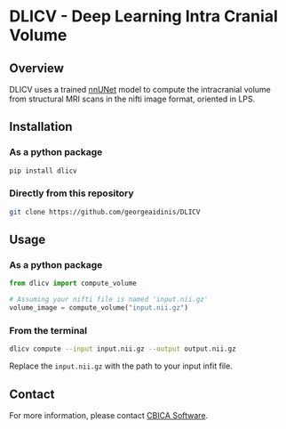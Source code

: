 # DLICV - Deep Learning Intra Cranial Volume

## Overview

DLICV uses a trained [nnUNet](https://github.com/MIC-DKFZ/nnUNet/tree/nnunetv1) model to compute the intracranial volume from structural MRI scans in the nifti image format, oriented in LPS.

## Installation

### As a python package

```bash
pip install dlicv
```

### Directly from this repository

```bash
git clone https://github.com/georgeaidinis/DLICV
```

## Usage

### As a python package

```python
from dlicv import compute_volume

# Assuming your nifti file is named 'input.nii.gz'
volume_image = compute_volume("input.nii.gz")
```

### From the terminal

```bash
dlicv compute --input input.nii.gz --output output.nii.gz
```

Replace the `input.nii.gz` with the path to your input infit file.

## Contact

For more information, please contact [CBICA Software](mailto:software@cbica.upenn.edu).
